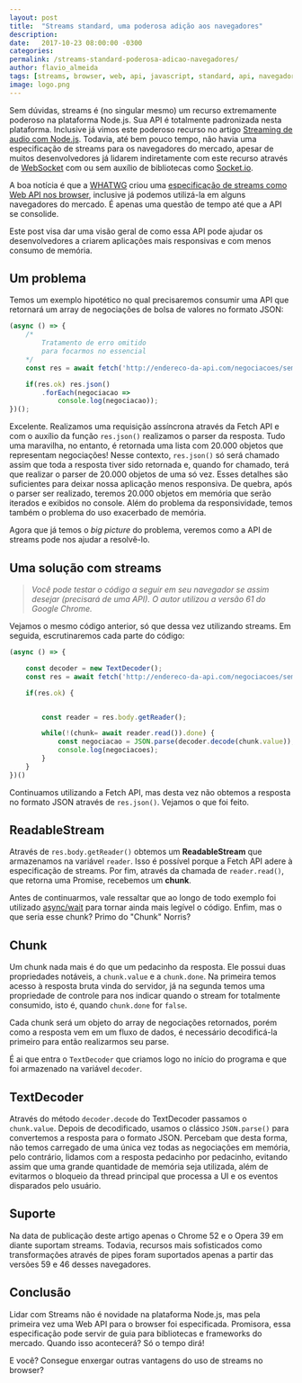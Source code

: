 ```yaml
---
layout: post
title:  "Streams standard, uma poderosa adição aos navegadores"
description: 
date:   2017-10-23 08:00:00 -0300
categories:
permalink: /streams-standard-poderosa-adicao-navegadores/
author: flavio_almeida
tags: [streams, browser, web, api, javascript, standard, api, navegador]
image: logo.png
---
```


Sem dúvidas, streams é (no singular mesmo) um recurso  extremamente poderoso na plataforma Node.js. Sua API é totalmente padronizada nesta plataforma. Inclusive já vimos este poderoso recurso no artigo <a href="http://cangaceirojavascript.com.br/streaming-audio-node/" target="_blank">Streaming de audio com Node.js</a>. Todavia, até bem pouco tempo, não havia uma especificação de streams para os navegadores do mercado, apesar de muitos desenvolvedores já lidarem indiretamente com este recurso através de <a href="https://pt.wikipedia.org/wiki/WebSocket" target="_blank">WebSocket</a> com ou sem auxílio de bibliotecas como <a href="https://socket.io/" target="_blank">Socket.io</a>. 

A boa notícia é que a <a href="https://whatwg.org/">WHATWG</a> criou uma <a href="https://streams.spec.whatwg.org/" target="_blank">especificação de streams como Web API nos browser</a>, inclusive já podemos utilizá-la em alguns navegadores do mercado. É apenas uma questão de tempo até que a API se consolide.

Este post visa dar uma visão geral de como essa API pode ajudar os desenvolvedores a criarem aplicações mais responsivas e com menos consumo de memória.

## Um problema

Temos um exemplo hipotético no qual precisaremos consumir uma API que retornará um array de negociações de bolsa de valores no formato JSON:

```javascript
(async () => {
    /* 
        Tratamento de erro omitido 
        para focarmos no essencial
    */
    const res = await fetch('http://endereco-da-api.com/negociacoes/semana');

    if(res.ok) res.json()
        .forEach(negociacao => 
            console.log(negociacao));
})();
```

Excelente. Realizamos uma requisição assíncrona através da Fetch API e com o auxílio da função `res.json()` realizamos o parser da resposta. Tudo uma maravilha, no entanto, é retornada uma lista com 20.000 objetos que representam negociações! Nesse contexto, `res.json()` só será chamado assim que toda a resposta tiver sido retornada e, quando for chamado, terá que realizar o parser de 20.000 objetos de uma só vez. Esses detalhes são suficientes para deixar nossa aplicação menos responsiva. De quebra, após o parser ser realizado, teremos 20.000 objetos em memória que serão iterados e exibidos no console. Além do problema da responsividade, temos também o problema do uso exacerbado de memória. 

Agora que já temos o *big picture* do problema, veremos como a API de streams pode nos ajudar a resolvê-lo.

## Uma solução com streams

>*Você pode testar o código a seguir em seu navegador se assim desejar (precisará de uma API). O autor utilizou a versão 61 do Google Chrome.*

Vejamos o mesmo código anterior, só que dessa vez utilizando streams. Em seguida, escrutinaremos cada parte do código:


```javascript
(async () => {

    const decoder = new TextDecoder();
    const res = await fetch('http://endereco-da-api.com/negociacoes/semana');

    if(res.ok) {


        const reader = res.body.getReader();

        while(!(chunk= await reader.read()).done) {
            const negociacao = JSON.parse(decoder.decode(chunk.value));
            console.log(negociacoes);
        }
    }
})()    

```

Continuamos utilizando a Fetch API, mas desta vez não obtemos a resposta no formato JSON através de `res.json()`. Vejamos o que foi feito. 

## ReadableStream

Através de `res.body.getReader()` obtemos um **ReadableStream** que armazenamos na variável `reader`. Isso é possível porque a Fetch API adere à especificação de streams. Por fim, através da chamada de `reader.read()`, que retorna uma Promise, recebemos um **chunk**. 

Antes de continuarmos, vale ressaltar que ao longo de todo exemplo foi utilizado <a href="https://developer.mozilla.org/pt-BR/docs/Web/JavaScript/Reference/Statements/funcoes_assincronas" target="_blank">async/wait</a> para tornar ainda mais legível o código.  Enfim, mas o que seria esse chunk? Primo do "Chunk" Norris?

## Chunk

Um chunk nada mais é do que um pedacinho da resposta. Ele possui duas propriedades notáveis, a `chunk.value` e a `chunk.done`. Na primeira temos acesso à resposta bruta vinda do servidor, já na segunda temos uma propriedade de controle para nos indicar quando o stream for totalmente consumido, isto é, quando `chunk.done` for `false`. 

Cada chunk será um objeto do array de negociações retornados, porém como a resposta vem em um fluxo de dados, é necessário decodificá-la primeiro para então realizarmos seu parse. 

É ai que entra o `TextDecoder` que criamos logo no início do programa e que foi armazenado na variável `decoder`. 

## TextDecoder

Através do método `decoder.decode` do TextDecoder passamos o `chunk.value`. Depois de decodificado, usamos o clássico `JSON.parse()` para convertemos a resposta para o formato JSON. Percebam que desta forma, não temos carregado de uma única vez todas as negociações em memória, pelo contrário, lidamos com a resposta pedacinho por pedacinho, evitando assim que uma grande quantidade de memória seja utilizada, além de evitarmos o bloqueio da thread principal que processa a UI e os eventos disparados pelo usuário.

## Suporte

Na data de publicação deste artigo apenas o Chrome 52 e o Opera 39 em diante suportam streams. Todavia, recursos mais sofisticados como transformações através de pipes foram suportados apenas a partir das versões 59 e 46 desses navegadores.

## Conclusão

Lidar com Streams não é novidade na plataforma Node.js, mas pela primeira vez uma Web API para o browser foi especificada. Promisora, essa especificação pode servir de guia para bibliotecas e frameworks do mercado. Quando isso acontecerá? Só o tempo dirá!

E você? Consegue enxergar outras vantagens do uso de streams no browser?